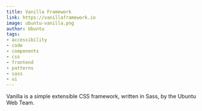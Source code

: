 ```yaml
---
title: Vanilla Framework
link: https://vanillaframework.io
image: ubuntu-vanilla.png
author: Ubuntu
tags:
- accessibility
- code
- components
- css
- frontend
- patterns
- sass
- ui
---
```


Vanilla is a simple extensible CSS framework, written in Sass, by the Ubuntu Web Team.
